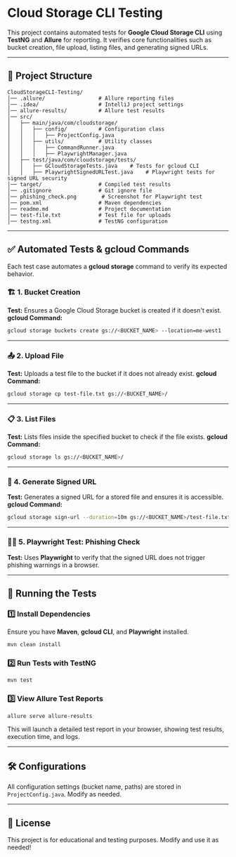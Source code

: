 # Cloud Storage CLI Testing

This project contains automated tests for **Google Cloud Storage CLI** using **TestNG** and **Allure** for reporting. It verifies core functionalities such as bucket creation, file upload, listing files, and generating signed URLs.

---

## 📂 Project Structure

```
CloudStorageCLI-Testing/
│── .allure/                 # Allure reporting files
│── .idea/                   # IntelliJ project settings
│── allure-results/          # Allure test results
│── src/
│   ├── main/java/com/cloudstorage/
│   │   ├── config/          # Configuration class
│   │   │   ├── ProjectConfig.java
│   │   ├── utils/           # Utility classes
│   │   │   ├── CommandRunner.java
│   │   │   ├── PlaywrightManager.java
│   ├── test/java/com/cloudstorage/tests/
│   │   ├── GCloudStorageTests.java    # Tests for gcloud CLI
│   │   ├── PlaywrightSignedURLTest.java    # Playwright tests for signed URL security
│── target/                  # Compiled test results
│── .gitignore               # Git ignore file
│── phishing_check.png        # Screenshot for Playwright test
│── pom.xml                  # Maven dependencies
│── readme.md                # Project documentation
│── test-file.txt            # Test file for uploads
│── testng.xml               # TestNG configuration
```

---

## ✅ Automated Tests & gcloud Commands

Each test case automates a **gcloud storage** command to verify its expected behavior.

### 🏗️ 1. Bucket Creation
**Test:** Ensures a Google Cloud Storage bucket is created if it doesn't exist.
**gcloud Command:**
```sh
gcloud storage buckets create gs://<BUCKET_NAME> --location=me-west1
```

---

### 📤 2. Upload File
**Test:** Uploads a test file to the bucket if it does not already exist.
**gcloud Command:**
```sh
gcloud storage cp test-file.txt gs://<BUCKET_NAME>/
```

---

### 📋 3. List Files
**Test:** Lists files inside the specified bucket to check if the file exists.
**gcloud Command:**
```sh
gcloud storage ls gs://<BUCKET_NAME>/
```

---

### 🔏 4. Generate Signed URL
**Test:** Generates a signed URL for a stored file and ensures it is accessible.
**gcloud Command:**
```sh
gcloud storage sign-url --duration=10m gs://<BUCKET_NAME>/test-file.txt
```

---

### 🕵️‍♂️ 5. Playwright Test: Phishing Check
**Test:** Uses **Playwright** to verify that the signed URL does not trigger phishing warnings in a browser.

---

## 🚀 Running the Tests

### 1️⃣ Install Dependencies
Ensure you have **Maven**, **gcloud CLI**, and **Playwright** installed.
```sh
mvn clean install
```

### 2️⃣ Run Tests with TestNG
```sh
mvn test
```

### 3️⃣ View Allure Test Reports
```sh
allure serve allure-results
```

This will launch a detailed test report in your browser, showing test results, execution time, and logs.

---

## 🛠️ Configurations
All configuration settings (bucket name, paths) are stored in `ProjectConfig.java`. Modify as needed.

---

## 📜 License
This project is for educational and testing purposes. Modify and use it as needed!
